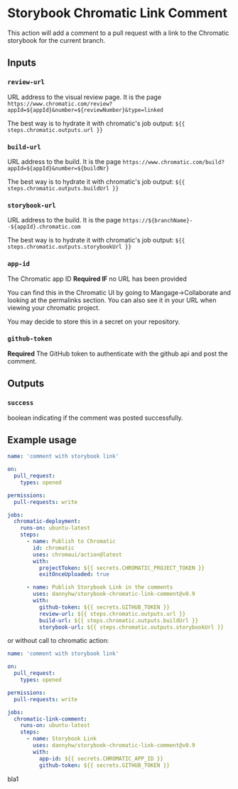 # Storybook Chromatic Link Comment

This action will add a comment to a pull request with a link to the Chromatic storybook for the current branch.

## Inputs

### `review-url`

URL address to the visual review page.
It is the page `https://www.chromatic.com/review?appId=${appId}&number=${reviewNumber}&type=linked`

The best way is to hydrate it with chromatic's job output: `${{ steps.chromatic.outputs.url }}`

### `build-url`

URL address to the build.
It is the page `https://www.chromatic.com/build?appId=${appId}&number=${buildNr}`

The best way is to hydrate it with chromatic's job output: `${{ steps.chromatic.outputs.buildUrl }}`

### `storybook-url`

URL address to the build.
It is the page `https://${branchName}--${appId}.chromatic.com`

The best way is to hydrate it with chromatic's job output: `${{ steps.chromatic.outputs.storybookUrl }}`

### `app-id`

The Chromatic app ID **Required IF** no URL has been provided

You can find this in the Chromatic UI by going to Mangage->Collaborate and looking at the permalinks section. You can also see it in your URL when viewing your chromatic project.

You may decide to store this in a secret on your repository.

### `github-token`

**Required** The GitHub token to authenticate with the github api and post the comment.

## Outputs

### `success`

boolean indicating if the comment was posted successfully.

## Example usage

```yaml
name: 'comment with storybook link'

on:
  pull_request:
    types: opened

permissions:
  pull-requests: write

jobs:
  chromatic-deployment:
    runs-on: ubuntu-latest
    steps:
      - name: Publish to Chromatic
        id: chromatic
        uses: chromaui/action@latest
        with:
          projectToken: ${{ secrets.CHROMATIC_PROJECT_TOKEN }}
          exitOnceUploaded: true

      - name: Publish Storybook Link in the comments
        uses: dannyhw/storybook-chromatic-link-comment@v0.9
        with:
          github-token: ${{ secrets.GITHUB_TOKEN }}
          review-url: ${{ steps.chromatic.outputs.url }}
          build-url: ${{ steps.chromatic.outputs.buildUrl }}
          storybook-url: ${{ steps.chromatic.outputs.storybookUrl }}
```

or without call to chromatic action:

```yaml
name: 'comment with storybook link'

on:
  pull_request:
    types: opened

permissions:
  pull-requests: write

jobs:
  chromatic-link-comment:
    runs-on: ubuntu-latest
    steps:
      - name: Storybook Link
        uses: dannyhw/storybook-chromatic-link-comment@v0.9
        with:
          app-id: ${{ secrets.CHROMATIC_APP_ID }}
          github-token: ${{ secrets.GITHUB_TOKEN }}
```

bla1
